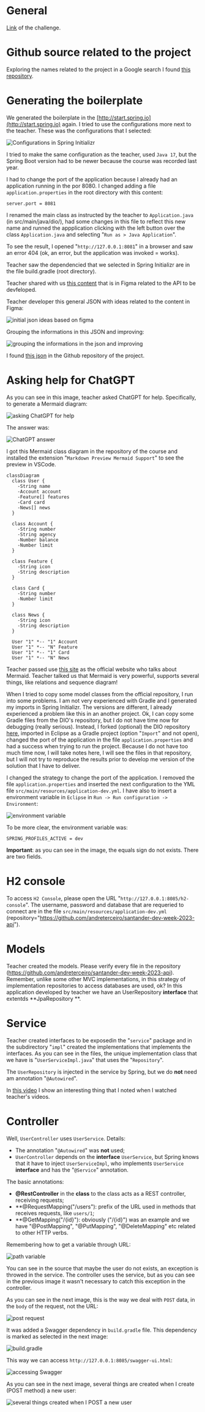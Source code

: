 # General

[Link](https://web.dio.me/lab/publicando-sua-api-rest-na-nuvem-usando-spring-boot-3-java-17-e-railway/learning/138c435a-5be5-450b-a292-cf6ea002f54c?back=/play) of the challenge.


# Github source related to the project

Exploring the names related to the project in a Google search I found [this repository](https://github.com/digitalinnovationone/santander-dev-week-2023-api/).


# Generating the boilerplate

We generated the boilerplate in the [http://start.spring.io](http://start.spring.io) again. I tried to use the configurations more next to the teacher. These was the configurations that I selected:

![Configurations in Spring Initializr](images/configurations-in-spring-initializr.png)

I tried to make the same configuration as the teacher, used `Java 17`, but the Spring Boot version had to be newer because the course was recorded last year.

I had to change the port of the application because I already had an application running in the por 8080. I changed adding a file `application.properties` in the root directory with this content:

```
server.port = 8081
```

I renamed the main class as instructed by the teacher to `Application.java` (in src/main/java/dio/), had some changes in this file to reflect this new name and runned the appplication clicking with the left button over the class `Application.java` and selecting "`Run as > Java Application`".

To see the result, I opened "`http://127.0.0.1:8081`" in a browser and saw an error 404 (ok, an error, but the application was invoked = works).

Teacher saw the dependencied that we selected in Spring Initializr are in the file build.gradle (root directory).

Teacher shared with us [this content](https://www.figma.com/design/0ZsjwjsYlYd3timxqMWlbj/SANTANDER---Projeto-Web%2FMobile?node-id=1421-432) that is in Figma related to the API to be devfeloped.

Teacher developer this general JSON with ideas related to the content in Figma:

![initial json ideas based on figma](images/initial-json-ideas-based-on-figma.png)

Grouping the informations in this JSON and improving:

![grouping the informations in the json and improving](images/grouping-the-informations-in-the-json-and-improving.png)

I found [this json](https://github.com/digitalinnovationone/santander-dev-week-2023-api/blob/main/docs/mocks/find_one.json) in the Github repository of the project.


# Asking help for ChatGPT

As you can see in this image, teacher asked ChatGPT for help. Specifically, to generate a Mermaid diagram:

![asking ChatGPT for help](images/asking-chatgpt-for-help.png)

The answer was:

![ChatGPT answer](images/chatgpt-answer.png)

I got this Mermaid class diagram in the repository of the course and installed the extension "`Markdown Preview Mermaid Support`" to see the preview in VSCode.

```mermaid
classDiagram
  class User {
    -String name
    -Account account
    -Feature[] features
    -Card card
    -News[] news
  }

  class Account {
    -String number
    -String agency
    -Number balance
    -Number limit
  }

  class Feature {
    -String icon
    -String description
  }

  class Card {
    -String number
    -Number limit
  }

  class News {
    -String icon
    -String description
  }

  User "1" *-- "1" Account
  User "1" *-- "N" Feature
  User "1" *-- "1" Card
  User "1" *-- "N" News
```

Teacher passed use [this site](https://mermaid.js.org/) as the official website who talks about Mermaid. Teacher talked us that Mermaid is very powerful, supports several things, like relations and sequence diagram!

When I tried to copy some model classes from the official repository, I run into some problems. I am not very experienced with Gradle and I generated my imports in Spring Initializr. The versions are different, I already experienced a problem like this in an another project. Ok, I can copy some Gradle files from the DIO's repository, but I do not have time now for debugging (really serious). Instead, I forked (optional) the DIO repository [here](https://github.com/andreterceiro/santander-dev-week-2023-api), imported in Eclipse as a Gradle project (option "`Import`" and not open), changed the port of the application in the file `application.properties` and had a success when trying to run the project. Because I do not have too much time now, I will take notes here, I will see the files in that repository, but I will not try to reproduce the results prior to develop me version of the solution that I have to deliver.

I changed the strategy to change the port of the application. I removed the file `application.properties` and inserted the next configuration to the YML file `src/main/resources/application-dev.yml`. I have also to insert a environment variable in `Eclipse` in `Run -> Run configuration -> Environment`:

![environment variable](images/enviroment-variable.png)

To be more clear, the environment variable was:

```
SPRING_PROFILES_ACTIVE = dev
```

**Important**: as you can see in the image, the equals sign do not exists. There are two fields.


# H2 console

To access `H2 Console`, please open the URL "`http://127.0.0.1:8085/h2-console`". The username, password and database that are requeried to connect are in the file `src/main/resources/application-dev.yml` (repository="https://github.com/andreterceiro/santander-dev-week-2023-api").


# Models

Teacher created the models. Please verify every file in the repository (https://github.com/andreterceiro/santander-dev-week-2023-api). Remember, unlike some other MVC implementations, in this strategy of implementation repositories to access databases are used, ok? In this application developed by teacher we have an UserRepository **interface** that extentds **JpaRepository **.


# Service

Teacher created interfaces to be exposedin the "`service`" package and in the subdirectory "`impl`" created the implementations that implements the interfaces. As you can see in the files, the unique implementation class that we have is "`UserServiceImpl.java`" that uses the "`Repository`".

The `UserRepository` is injected in the service by Spring, but we do **not** need am annotation "`@Autowired`".

In [this video](https://youtu.be/Z5QKAiNDhvs) I show an interesting thing that I noted when I watched teacher's videos.


# Controller

Well, `UserController` uses `UserService`. Details:

- The annotation "`@Autowired`" was **not** used;
- `UserController` depends on the **interface** `UserService`, but Spring knows that it have to inject `UserServiceImpl`, who implements `UserService` **interface** and has the "`@Service`" annotation.

The basic annotations:

- **@RestController** in the **class** to the class acts as a REST controller, receiving requests;
- **@RequestMapping("/users"): prefix of the URL used in methods that receives requests, like `users/1`;
- **@GetMapping("/{id}"): obviously ("/{id}") was an example and we have "@PostMapping", "@PutMapping", "@DeleteMapping" etc related to other HTTP verbs.

Remembering how to get a variable through URL:

![path variable](images/path-variable.png)

You can see in the source that maybe the user do not exists, an exception is throwed in the service. The controller uses the service, but as you can see in the previous image it wasn't necessary to catch this exception in the controller.

As you can see in the next image, this is the way we deal with `POST` data, in the `body` of the request, not the URL:

![post request](images/post-request.png)

It was added a Swagger dependency in `build.gradle` file. This dependency is marked as selected in the next image:

![build.gradle](images/swagger-gradle-dependency.png)

This way we can access `http://127.0.0.1:8085/swagger-ui.html`:

![accessing Swagger](images/swagger.png)

As you can see in the next image, several things are created when I create (POST method) a new user:

![several things created when I POST a new user](images/several-things-created.png)